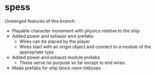 # spess

Unmerged features of this branch:
+ Playable character movement with physics relative to the ship
+ Added power and exhaust wire prefabs
	* Wires can be placed by the player
	* Wires start with an origin object and connect to a module of the appropriate type
+ Added power and exhaust module prefabs
	* These serve no purpose so far except to end wires
+ Made prefabs for ship block room hitboxes